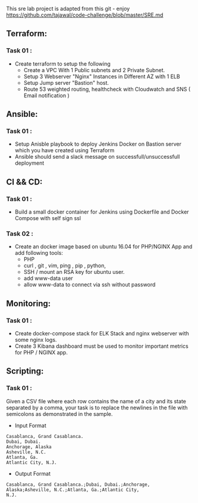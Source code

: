 This sre lab project is adapted from this git - enjoy
https://github.com/tajawal/code-challenge/blob/master/SRE.md

## Terraform:
### Task 01 :
- Create terraform to setup the following
    - Create a VPC With 1 Public subnets and 2 Private Subnet.
    - Setup 3 Webserver "Nginx" Instances in Different AZ with 1 ELB
    - Setup Jump server "Bastion" host.
    - Route 53 weighted routing, healthcheck with Cloudwatch and SNS ( Email notification )

## Ansible: 
### Task 01 :
 - Setup Anisble playbook to deploy Jenkins Docker on Bastion server which you have created using Terraform
 - Ansible should send a slack message on successfull/unsuccessfull deployment 

## CI && CD:
### Task 01 :
 - Build a small docker container for Jenkins using Dockerfile and Docker Compose with self sign ssl 
 
### Task 02 : 
 - Create an docker image based on ubuntu 16.04 for PHP/NGINX App and add following tools: 
    - PHP 
    - curl , git , vim, ping , pip , python,  
    - SSH / mount an RSA key for ubuntu user. 
    - add www-data user
    - allow www-data to connect via ssh without password

## Monitoring: 
### Task 01 : 
   - Create docker-compose stack for ELK Stack and nginx webserver with some nginx logs. 
   - Create 3 Kibana dashboard must be used to monitor important metrics for PHP / NGINX app.
    
## Scripting: 
### Task 01 : 
Given a CSV file where each row contains the name of a city and its state separated by a
comma, your task is to replace the newlines in the file with semicolons as demonstrated in the
sample.

- Input Format
```
Casablanca, Grand Casablanca.
Dubai, Dubai.
Anchorage, Alaska
Asheville, N.C.
Atlanta, Ga.
Atlantic City, N.J.
```

- Output Format

```
Casablanca, Grand Casablanca.;Dubai, Dubai.;Anchorage, Alaska;Asheville, N.C.;Atlanta, Ga.;Atlantic City,
N.J.
```








